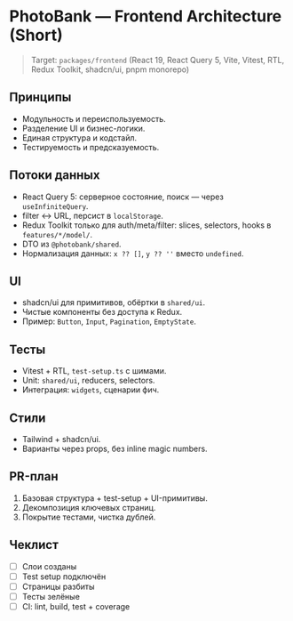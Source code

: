 # PhotoBank — Frontend Architecture (Short)

> Target: `packages/frontend` (React 19, React Query 5, Vite, Vitest, RTL, Redux Toolkit, shadcn/ui, pnpm monorepo)

## Принципы
- Модульность и переиспользуемость.
- Разделение UI и бизнес-логики.
- Единая структура и кодстайл.
- Тестируемость и предсказуемость.

## Потоки данных
- React Query 5: серверное состояние, поиск — через `useInfiniteQuery`.
- filter ↔ URL, персист в `localStorage`.
- Redux Toolkit только для auth/meta/filter: slices, selectors, hooks в `features/*/model/`.
- DTO из `@photobank/shared`.
- Нормализация данных: `x ?? []`, `y ?? ''` вместо `undefined`.

## UI
- shadcn/ui для примитивов, обёртки в `shared/ui`.
- Чистые компоненты без доступа к Redux.
- Пример: `Button`, `Input`, `Pagination`, `EmptyState`.

## Тесты
- Vitest + RTL, `test-setup.ts` с шимами.
- Unit: `shared/ui`, reducers, selectors.
- Интеграция: `widgets`, сценарии фич.

## Стили
- Tailwind + shadcn/ui.
- Варианты через props, без inline magic numbers.

## PR-план
1. Базовая структура + test-setup + UI-примитивы.
2. Декомпозиция ключевых страниц.
3. Покрытие тестами, чистка дублей.

## Чеклист
- [ ] Слои созданы
- [ ] Test setup подключён
- [ ] Страницы разбиты
- [ ] Тесты зелёные
- [ ] CI: lint, build, test + coverage